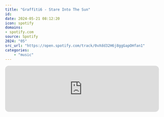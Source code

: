 ```yaml
---
title: "Graffiti6 - Stare Into The Sun"
id: 
date: 2024-05-21 08:12:20
icon: spotify
domains:
- spotify.com
source: Spotify
2024: "05"
src_url: "https://open.spotify.com/track/0vXdd32H6j8ggGapOHfan1"
categories:
    - "music"
---
```

<iframe style="border-radius: 12px" width="100%" height="152" title="Spotify Embed: Stare Into The Sun" frameborder="0" allowfullscreen allow="autoplay; clipboard-write; encrypted-media; fullscreen; picture-in-picture" loading="lazy" src="https://open.spotify.com/embed/track/0vXdd32H6j8ggGapOHfan1?utm_source=oembed"></iframe>
